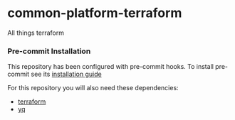 # common-platform-terraform
All things terraform

### Pre-commit Installation
This repository has been configured with pre-commit hooks. To install pre-commit see its [installation guide](https://pre-commit.com/#installation)


For this repository you will also need these dependencies: 

- [terraform](https://learn.hashicorp.com/tutorials/terraform/install-cli)
- [yq](https://github.com/mikefarah/yq#install)